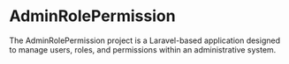 # AdminRolePermission
The AdminRolePermission project is a Laravel-based application designed to manage users, roles, and permissions within an administrative system. 
